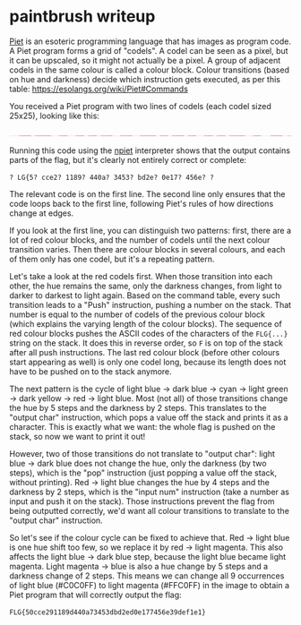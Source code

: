 # paintbrush writeup

[Piet](https://esolangs.org/wiki/Piet) is an esoteric programming language that has images as program code.
A Piet program forms a grid of "codels". A codel can be seen as a pixel, but it can be upscaled, so it
might not actually be a pixel. A group of adjacent codels in the same colour is called a colour block.
Colour transitions (based on hue and darkness) decide which  instruction gets executed, as per this table: https://esolangs.org/wiki/Piet#Commands

You received a Piet program with two lines of codels (each codel sized 25x25), looking like this:

![](writeup-example.png)

Running this code using the [npiet](https://www.bertnase.de/npiet/) interpreter shows that the output contains
parts of the flag, but it's clearly not entirely correct or complete:

    ? LG{5? cce2? 1189? 440a? 3453? bd2e? 0e17? 456e? ?

The relevant code is on the first line. The second line only ensures that the code loops back to the first line, following
Piet's rules of how directions change at edges.

If you look at the first line, you can distinguish two patterns: first, there are a lot of red colour blocks, and the number of
codels until the next colour transition varies. Then there are colour blocks in several colours, and each of them only has one codel,
but it's a repeating pattern.

Let's take a look at the red codels first. When those transition into each other, the hue remains the same, only the darkness
changes, from light to darker to darkest to light again. Based on the command table, every such transition leads to a "Push"
instruction, pushing a number on the stack. That number is equal to the number of codels of the previous colour block
(which explains the varying length of the colour blocks). The sequence of red colour blocks pushes the ASCII codes of the
characters of the `FLG{...}` string on the stack. It does this in reverse order, so `F` is on top of the stack after all push
instructions. The last red colour block (before other colours start appearing as well) is only one codel long, because its length
does not have to be pushed on to the stack anymore.

The next pattern is the cycle of light blue -> dark blue -> cyan -> light green -> dark yellow -> red -> light blue.
Most (not all) of those transitions change the hue by 5 steps and the darkness by 2 steps. This translates to the
"output char" instruction, which pops a value off the stack and prints it as a character. This is exactly what we want:
the whole flag is pushed on the stack, so now we want to print it out!

However, two of those transitions do not translate to "output char": light blue -> dark blue does not change the hue,
only the darkness (by two steps), which is the "pop" instruction (just popping a value off the stack, without printing).
Red -> light blue changes the hue by 4 steps and the darkness by 2 steps, which is the "input num" instruction (take a
number as input and push it on the stack). Those instructions prevent the flag from being outputted correctly, we'd want
all colour transitions to translate to the "output char" instruction.

So let's see if the colour cycle can be fixed to achieve that. Red -> light blue is one hue shift too few, so we replace
it by red -> light magenta. This also affects the light blue -> dark blue step, because the light blue became light magenta.
Light magenta -> blue is also a hue change by 5 steps and a darkness change of 2 steps. This means we can change all 9 occurrences
of light blue (#C0C0FF) to light magenta (#FFC0FF) in the image to obtain a Piet program that will correctly output the flag:

    FLG{50cce291189d440a73453dbd2ed0e177456e39def1e1}

